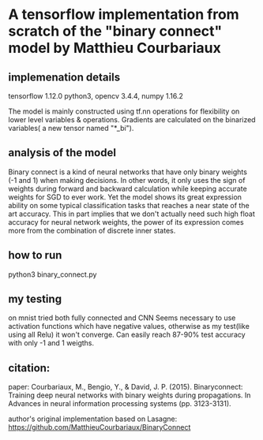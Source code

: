 # A tensorflow implementation from scratch of the "binary connect" model by Matthieu Courbariaux

## implemenation details
tensorflow 1.12.0
python3, opencv 3.4.4, numpy 1.16.2


The model is mainly constructed using tf.nn operations for flexibility on lower level variables & operations. Gradients are calculated on the binarized variables( a new tensor named "*\_bi").

## analysis of the model
Binary connect is a kind of neural networks that have only binary weights (-1 and 1) when making decisions. In other words, it only uses the sign of weights during forward and backward calculation while keeping accurate weights for SGD to ever work. Yet the model shows its great expression ability on some typical classification tasks that reaches a near state of the art accuracy. This in part implies that we don't actually need such high float accuracy for neural network weights, the power of its expression comes more from the combination of discrete inner states.

## how to run
python3 binary_connect.py

## my testing
on mnist tried both fully connected and CNN
Seems necessary to use activation functions which have negative values, otherwise as my test(like using all Relu) it won't converge. 
Can easily reach 87-90% test accuracy with only -1 and 1 weigths.


## citation: 
paper: Courbariaux, M., Bengio, Y., & David, J. P. (2015). Binaryconnect: Training deep neural networks with binary weights during propagations. In Advances in neural information processing systems (pp. 3123-3131).

author's original implementation based on Lasagne:  https://github.com/MatthieuCourbariaux/BinaryConnect
